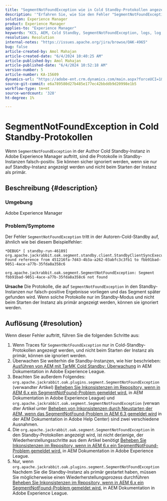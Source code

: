 ```yaml
---
title: "SegmentNotFoundException wie in Cold Standby-Protokollen angezeigt"
description: '"Erfahren Sie, wie Sie den Fehler "SegmentNotFoundException"in der Author Cold Standby-Instanz in Adobe Experience Manager beheben."'
solution: Experience Manager
product: Experience Manager
applies-to: "Experience Manager"
keywords: "KCS, AEM, Cold Standby, SegmentNotFoundException, logs, log, Adobe Experience Manager"
resolution: Resolution
internal-notes: "https://issues.apache.org/jira/browse/OAK-4965"
bug: false
article-created-by: Amol Mahajan
article-created-date: "6/4/2024 10:40:25 AM"
article-published-by: Amol Mahajan
article-published-date: "6/4/2024 10:52:18 AM"
version-number: 5
article-number: KA-15609
dynamics-url: "https://adobe-ent.crm.dynamics.com/main.aspx?forceUCI=1&pagetype=entityrecord&etn=knowledgearticle&id=3dad98d8-5e22-ef11-840b-6045bd006704"
source-git-commit: e6a789580d27b485e177ec42bbddb9d20998e1b5
workflow-type: tm+mt
source-wordcount: '328'
ht-degree: 1%

---
```


# SegmentNotFoundException in Cold Standby-Protokollen


Wenn `SegmentNotFoundException` in der Author Cold Standby-Instanz in Adobe Experience Manager auftritt, sind die Protokolle in Standby-Instanzen falsch-positiv. Sie können sicher ignoriert werden, wenn sie nur auf Standby-Instanz angezeigt werden und nicht beim Starten der Instanz als primär.

## Beschreibung {#description}


### Umgebung

Adobe Experience Manager



### Problem/Symptome

Der Fehler `SegmentNotFoundException` tritt in der Autoren-Cold-Standby auf, ähnlich wie bei diesem Beispielfehler:


```
*DEBUG* [ standby-run-46189]  org.apache.jackrabbit.oak.segment.standby.client.StandbyClientSyncExecution Found reference from 451216fa-7d43-4b3a-a262-03abfc3c3fb1 to fbb91bad-9051-4ace-a77b-35fda8a358c6

org.apache.jackrabbit.oak.segment.SegmentNotFoundException: Segment fbb91bad-9051-4ace-a77b-35fda8a358c6 not found
```


<b>Ursache</b>
Die Protokolle, die auf `SegmentNotFoundException` in den Standby-Instanzen nur falsch-positive Ergebnisse vorliegen und das Segment später gefunden wird.
Wenn solche Protokolle nur im Standby-Modus und nicht beim Starten der Instanz als primär angezeigt werden, können sie ignoriert werden.




## Auflösung {#resolution}


Wenn dieser Fehler auftritt, führen Sie die folgenden Schritte aus:

1. Wenn Traces für `SegmentNotFoundException` nur in Cold-Standby-Protokollen angezeigt werden, und nicht beim Starten der Instanz als primär, können sie ignoriert werden.
2. Überwachen Sie weiterhin die Standby-Instanzen, wie hier beschrieben: [Ausführen von AEM mit TarMK Cold Standby: Überwachung](https://docs.adobe.com/content/help/en/experience-manager-65/deploying/deploying/tarmk-cold-standby.html#monitoring) in AEM Dokumentation in Adobe Experience League.
3. Beachten Sie außerdem Folgendes: `org.apache.jackrabbit.oak.plugins.segment.SegmentNotFoundException` (verwandter Artikel) [Beheben Sie Inkonsistenzen im Repository, wenn in AEM 6.x ein SegmentNotFound-Problem gemeldet wird.](https://helpx.adobe.com/experience-manager/kb/fix-inconsistencies-in-the-repository-when-segmentnotfound-issue.html) in AEM Dokumentation in Adobe Experience League) und `org.apache.jackrabbit.oak.segment.SegmentNotFoundException` (verwandter Artikel unter [Beheben von Inkonsistenzen durch Neustarten der AEM, wenn das SegmentNotFound-Problem in AEM 6.3 gemeldet wird](https://helpx.adobe.com/au/experience-manager/kb/fix-inconsistencies-by-restarting-AEM-when-segmentNotFound-issue-is-reported-in-AEM.html) in der AEM Dokumentation in Adobe Help Center) sind zwei verschiedene Ausnahmen.
4. Die `org.apache.jackrabbit.oak.segment.SegmentNotFoundException` in den Standby-Protokollen angezeigt wird, ist nicht derjenige, der Wiederherstellungsschritte aus dem Artikel benötigt [Beheben Sie Inkonsistenzen im Repository, wenn in AEM 6.x ein SegmentNotFound-Problem gemeldet wird.](https://helpx.adobe.com/experience-manager/kb/fix-inconsistencies-in-the-repository-when-segmentnotfound-issue.html) in AEM Dokumentation in Adobe Experience League.
5. Nur, wenn `org.apache.jackrabbit.oak.plugins.segment.SegmentNotFoundException` Nachdem Sie die Standby-Instanz als primär gestartet haben, müssen Sie möglicherweise einen Wiederherstellungsprozess durchführen [Beheben Sie Inkonsistenzen im Repository, wenn in AEM 6.x ein SegmentNotFound-Problem gemeldet wird.](https://helpx.adobe.com/experience-manager/kb/fix-inconsistencies-in-the-repository-when-segmentnotfound-issue.html) in AEM Dokumentation in Adobe Experience League.

